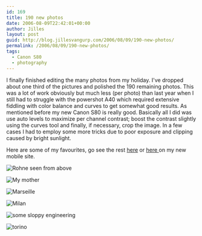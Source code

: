 ```yaml
---
id: 169
title: 190 new photos
date: 2006-08-09T22:42:01+00:00
author: Jilles
layout: post
guid: http://blog.jillesvangurp.com/2006/08/09/190-new-photos/
permalink: /2006/08/09/190-new-photos/
tags:
  - Canon S80
  - photography
---
```

I finally finished editing the many photos from my holiday. I've dropped about one third of the pictures and polished the 190 remaining photos. This was a lot of work obviously but much less (per photo) than last year when I still had to struggle with the powershot A40 which required extensive fiddling with color balance and curves to get somewhat good results. As mentioned before my new Canon S80 is really good. Basically all I did was use auto levels to maximize per channel contrast; boost the contrast slightly using the curves tool and finally, if necessary, crop the image. In a few cases I had to employ some more tricks due to poor exposure and clipping caused by bright sunlight.

Here are some of my favourites, go see the rest [here](https://www.jillesvangurp.com/Album/2006/2006%20VII%20France%20and%20Italy/index.html) or [here ](http://mopho.jillesvangurp.com/2006/2006%20VII%20France%20and%20Italy/index.html)on my new mobile site.

![Rohne seen from above](https://www.jillesvangurp.com/Album/2006/2006%20VII%20France%20and%20Italy/01%20Flight%20+%20House%20parents/slides/IMG_0262.jpg)

![My mother](https://www.jillesvangurp.com/Album/2006/2006%20VII%20France%20and%20Italy/02%20Avignon%20Arles%20Nimes%20Beaucaire/slides/IMG_0412.jpg)

![Marseille](https://www.jillesvangurp.com/Album/2006/2006%20VII%20France%20and%20Italy/03%20Aix%20Marseille%20Toulon/slides/IMG_0487.jpg)

![Milan](https://www.jillesvangurp.com/Album/2006/2006%20VII%20France%20and%20Italy/04%20Cremona%20Milan%20Parma/slides/IMG_0539.jpg)

![some sloppy engineering](https://www.jillesvangurp.com/Album/2006/2006%20VII%20France%20and%20Italy/05%20Pistoia%20Lucca%20Pisa%20Florence/slides/IMG_0614.jpg)

![torino](https://www.jillesvangurp.com/Album/2006/2006%20VII%20France%20and%20Italy/06%20Asti%20Torino%20Alba%20Monte%20Carlo%20and%20back%20home/slides/IMG_0672.jpg)